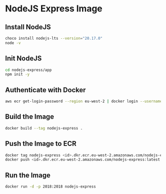 # NodeJS Express Image

## Install NodeJS

```bash
choco install nodejs-lts --version="20.17.0"
node -v
```

## Init NodeJS

```bash
cd nodejs-express/app
npm init -y
```

## Authenticate with Docker

```bash
aws ecr get-login-password --region eu-west-2 | docker login --username AWS --password-stdin <id>.dkr.ecr.eu-west-2.amazonaws.com
```

## Build the Image

```bash
docker build --tag nodejs-express .
```

## Push the Image to ECR

```bash
docker tag nodejs-express <id>.dkr.ecr.eu-west-2.amazonaws.com/nodejs-express:latest
docker push <id>.dkr.ecr.eu-west-2.amazonaws.com/nodejs-express:latest
```

## Run the Image

```bash
docker run -d -p 2018:2018 nodejs-express
```